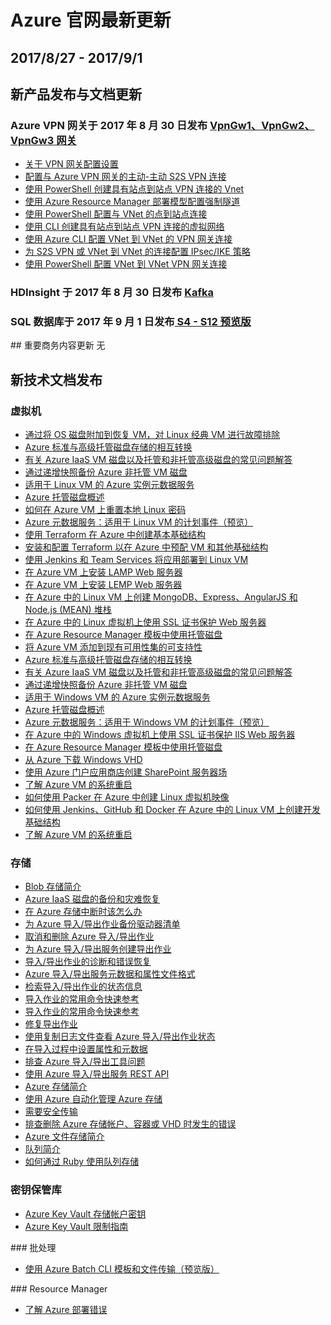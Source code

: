 <properties
	pageTitle="Azure 官网本周更新 | Azure"
    description="Azure 官网本周更新"
    services=""
    documentationCenter=""
    authors=""
    manager=""
    editor=""
    tags=""/>

<tags ms.service="weekly-updates" ms.date="" wacn.date="" wacn.lang="cn"/>

# Azure 官网最新更新

## 2017/8/27 - 2017/9/1

## 新产品发布与文档更新 

<h3>Azure VPN 网关于 2017 年 8 月 30 日发布 <a id="weekly-updates-8-30_vpn-gateway" href="/pricing/details/vpn-gateway/">VpnGw1、VpnGw2、VpnGw3 网关 </a></h3>
<ul>
<li><a id="weekly-updates-9-1_docs-vpn-gateway-about-vpn-gateway-settings" href="//https://docs.azure.cn/vpn-gateway/vpn-gateway-about-vpn-gateway-settings">关于 VPN 网关配置设置</a></li>
<li><a id="weekly-updates-9-1_docs-vpn-gateway-activeactive-rm-powershell" href="//https://docs.azure.cn/vpn-gateway/vpn-gateway-activeactive-rm-powershell">配置与 Azure VPN 网关的主动-主动 S2S VPN 连接</a></li>
<li><a id="weekly-updates-9-1_docs-vpn-gateway-create-site-to-site-rm-powershell" href="//https://docs.azure.cn/vpn-gateway/vpn-gateway-create-site-to-site-rm-powershell">使用 PowerShell 创建具有站点到站点 VPN 连接的 Vnet</a></li>
<li><a id="weekly-updates-9-1_docs-vpn-gateway-forced-tunneling-rm" href="//https://docs.azure.cn/vpn-gateway/vpn-gateway-forced-tunneling-rm">使用 Azure Resource Manager 部署模型配置强制隧道</a></li>
<li><a id="weekly-updates-9-1_docs-vpn-gateway-howto-point-to-site-rm-ps" href="//https://docs.azure.cn/vpn-gateway/vpn-gateway-howto-point-to-site-rm-ps">使用 PowerShell 配置与 VNet 的点到站点连接</a></li>
<li><a id="weekly-updates-9-1_docs-vpn-gateway-howto-site-to-site-resource-manager-cli" href="//https://docs.azure.cn/vpn-gateway/vpn-gateway-howto-site-to-site-resource-manager-cli">使用 CLI 创建具有站点到站点 VPN 连接的虚拟网络</a></li>
<li><a id="weekly-updates-9-1_docs-vpn-gateway-howto-vnet-vnet-cli" href="//https://docs.azure.cn/vpn-gateway/vpn-gateway-howto-vnet-vnet-cli">使用 Azure CLI 配置 VNet 到 VNet 的 VPN 网关连接</a></li>
<li><a id="weekly-updates-9-1_docs-vpn-gateway-ipsecikepolicy-rm-powershell" href="//https://docs.azure.cn/vpn-gateway/vpn-gateway-ipsecikepolicy-rm-powershell">为 S2S VPN 或 VNet 到 VNet 的连接配置 IPsec/IKE 策略</a></li>
<li><a id="weekly-updates-9-1_docs-vpn-gateway-vnet-vnet-rm-ps" href="//https://docs.azure.cn/vpn-gateway/vpn-gateway-vnet-vnet-rm-ps">使用 PowerShell 配置 VNet 到 VNet VPN 网关连接</a></li>
</ul>
<h3>HDInsight 于 2017 年 8 月 30 日发布 <a id="weekly-updates-8-30_hdinsight" href="/pricing/details/hdinsight/"> Kafka</a></h3>

<h3>SQL 数据库于 2017 年 9 月 1 日发布<a id="weekly-updates-9-1_sql-database" href="/pricing/details/sql-database/"> S4 - S12 预览版 </a></h3>
## 重要商务内容更新
无

## 新技术文档发布
### 虚拟机
<ul>
<li><a id="weekly-updates-9-1_docs-troubleshoot-recovery-disks-portal" href="//docs.azure.cn/zh-cn/virtual-machines/linux/classic/troubleshoot-recovery-disks-portal">通过将 OS 磁盘附加到恢复 VM，对 Linux 经典 VM 进行故障排除</a></li>
<li><a id="weekly-updates-9-1_docs-convert-disk-storage" href="//docs.azure.cn/zh-cn/virtual-machines/linux/convert-disk-storage">Azure 标准与高级托管磁盘存储的相互转换</a></li>
<li><a id="weekly-updates-9-1_docs-faq-for-disks" href="//docs.azure.cn/zh-cn/virtual-machines/linux/faq-for-disks">有关 Azure IaaS VM 磁盘以及托管和非托管高级磁盘的常见问题解答</a></li>
<li><a id="weekly-updates-9-1_docs-incremental-snapshots" href="//docs.azure.cn/zh-cn/virtual-machines/linux/incremental-snapshots">通过递增快照备份 Azure 非托管 VM 磁盘</a></li>
<li><a id="weekly-updates-9-1_docs-instance-metadata-service" href="//docs.azure.cn/zh-cn/virtual-machines/linux/instance-metadata-service">适用于 Linux VM 的 Azure 实例元数据服务</a></li>
<li><a id="weekly-updates-9-1_docs-managed-disks-overview" href="//docs.azure.cn/zh-cn/virtual-machines/linux/managed-disks-overview">Azure 托管磁盘概述</a></li>
<li><a id="weekly-updates-9-1_docs-reset-password" href="//docs.azure.cn/zh-cn/virtual-machines/linux/reset-password">如何在 Azure VM 上重置本地 Linux 密码</a></li>
<li><a id="weekly-updates-9-1_docs-scheduled-events" href="//docs.azure.cn/zh-cn/virtual-machines/linux/scheduled-events">Azure 元数据服务：适用于 Linux VM 的计划事件（预览）</a></li>
<li><a id="weekly-updates-9-1_docs-terraform-create-complete-vm" href="//docs.azure.cn/zh-cn/virtual-machines/linux/terraform-create-complete-vm">使用 Terraform 在 Azure 中创建基本基础结构</a></li>
<li><a id="weekly-updates-9-1_docs-terraform-install-configure" href="//docs.azure.cn/zh-cn/virtual-machines/linux/terraform-install-configure">安装和配置 Terraform 以在 Azure 中预配 VM 和其他基础结构</a></li>
<li><a id="weekly-updates-9-1_docs-tutorial-build-deploy-jenkins" href="//docs.azure.cn/zh-cn/virtual-machines/linux/tutorial-build-deploy-jenkins">使用 Jenkins 和 Team Services 将应用部署到 Linux VM</a></li>
<li><a id="weekly-updates-9-1_docs-tutorial-lamp-stack" href="//docs.azure.cn/zh-cn/virtual-machines/linux/tutorial-lamp-stack">在 Azure VM 上安装 LAMP Web 服务器</a></li>
<li><a id="weekly-updates-9-1_docs-tutorial-lemp-stack" href="//docs.azure.cn/zh-cn/virtual-machines/linux/tutorial-lemp-stack">在 Azure VM 上安装 LEMP Web 服务器</a></li>
<li><a id="weekly-updates-9-1_docs-tutorial-mean-stack" href="//docs.azure.cn/zh-cn/virtual-machines/linux/tutorial-mean-stack">在 Azure 中的 Linux VM 上创建 MongoDB、Express、AngularJS 和 Node.js (MEAN) 堆栈</a></li>
<li><a id="weekly-updates-9-1_docs-tutorial-secure-web-server" href="//docs.azure.cn/zh-cn/virtual-machines/linux/tutorial-secure-web-server">在 Azure 中的 Linux 虚拟机上使用 SSL 证书保护 Web 服务器</a></li>
<li><a id="weekly-updates-9-1_docs-using-managed-disks-template-deployments" href="//docs.azure.cn/zh-cn/virtual-machines/linux/using-managed-disks-template-deployments">在 Azure Resource Manager 模板中使用托管磁盘</a></li>
<li><a id="weekly-updates-9-1_docs-virtual-machines-availability-set-supportability" href="//docs.azure.cn/zh-cn/virtual-machines/virtual-machines-availability-set-supportability">将 Azure VM 添加到现有可用性集的可支持性</a></li>
<li><a id="weekly-updates-9-1_docs-convert-disk-storage" href="//docs.azure.cn/zh-cn/virtual-machines/windows/convert-disk-storage">Azure 标准与高级托管磁盘存储的相互转换</a></li>
<li><a id="weekly-updates-9-1_docs-faq-for-disks" href="//docs.azure.cn/zh-cn/virtual-machines/windows/faq-for-disks">有关 Azure IaaS VM 磁盘以及托管和非托管高级磁盘的常见问题解答</a></li>
<li><a id="weekly-updates-9-1_docs-incremental-snapshots" href="//docs.azure.cn/zh-cn/virtual-machines/windows/incremental-snapshots">通过递增快照备份 Azure 非托管 VM 磁盘</a></li>
<li><a id="weekly-updates-9-1_docs-instance-metadata-service" href="//docs.azure.cn/zh-cn/virtual-machines/windows/instance-metadata-service">适用于 Windows VM 的 Azure 实例元数据服务</a></li>
<li><a id="weekly-updates-9-1_docs-managed-disks-overview" href="//docs.azure.cn/zh-cn/virtual-machines/windows/managed-disks-overview">Azure 托管磁盘概述</a></li>
<li><a id="weekly-updates-9-1_docs-scheduled-events" href="//docs.azure.cn/zh-cn/virtual-machines/windows/scheduled-events">Azure 元数据服务：适用于 Windows VM 的计划事件（预览）</a></li>
<li><a id="weekly-updates-9-1_docs-tutorial-secure-web-server" href="//docs.azure.cn/zh-cn/virtual-machines/windows/tutorial-secure-web-server">在 Azure 中的 Windows 虚拟机上使用 SSL 证书保护 IIS Web 服务器</a></li>
<li><a id="weekly-updates-9-1_docs-using-managed-disks-template-deployments" href="//docs.azure.cn/zh-cn/virtual-machines/windows/using-managed-disks-template-deployments">在 Azure Resource Manager 模板中使用托管磁盘</a></li>
<li><a id="weekly-updates-9-1_docs-download-vhd" href="//docs.azure.cn/zh-cn/virtual-machines/windows/download-vhd">从 Azure 下载 Windows VHD</a></li>
<li><a id="weekly-updates-9-1_docs-sharepoint-farm" href="//docs.azure.cn/zh-cn/virtual-machines/windows/sharepoint-farm">使用 Azure 门户应用商店创建 SharePoint 服务器场</a></li>
<li><a id="weekly-updates-9-1_docs-understand-vm-reboot" href="//docs.azure.cn/zh-cn/virtual-machines/windows/understand-vm-reboot">了解 Azure VM 的系统重启</a></li>
<li><a id="weekly-updates-9-1_docs-build-image-with-packer" href="//docs.azure.cn/zh-cn/virtual-machines/linux/build-image-with-packer">如何使用 Packer 在 Azure 中创建 Linux 虚拟机映像</a></li>
<li><a id="weekly-updates-9-1_docs-tutorial-jenkins-github-docker-cicd" href="//docs.azure.cn/zh-cn/virtual-machines/linux/tutorial-jenkins-github-docker-cicd">如何使用 Jenkins、GitHub 和 Docker 在 Azure 中的 Linux VM 上创建开发基础结构</a></li>
<li><a id="weekly-updates-9-1_docs-understand-vm-reboot" href="//docs.azure.cn/zh-cn/virtual-machines/linux/understand-vm-reboot">了解 Azure VM 的系统重启</a></li>
</ul>

### 存储
<ul>
<li><a id="weekly-updates-9-1_docs-storage-blobs-introduction" href="//docs.azure.cn/zh-cn/storage/blobs/storage-blobs-introduction">Blob 存储简介</a></li>
<li><a id="weekly-updates-9-1_docs-storage-backup-and-disaster-recovery-for-azure-iaas-disks" href="//docs.azure.cn/zh-cn/storage/common/storage-backup-and-disaster-recovery-for-azure-iaas-disks">Azure IaaS 磁盘的备份和灾难恢复</a></li>
<li><a id="weekly-updates-9-1_docs-storage-disaster-recovery-guidance" href="//docs.azure.cn/zh-cn/storage/common/storage-disaster-recovery-guidance">在 Azure 存储中断时该怎么办</a></li>
<li><a id="weekly-updates-9-1_docs-storage-import-export-backing-up-drive-manifests" href="//docs.azure.cn/zh-cn/storage/common/storage-import-export-backing-up-drive-manifests">为 Azure 导入/导出作业备份驱动器清单</a></li>
<li><a id="weekly-updates-9-1_docs-storage-import-export-cancelling-and-deleting-jobs" href="//docs.azure.cn/zh-cn/storage/common/storage-import-export-cancelling-and-deleting-jobs">取消和删除 Azure 导入/导出作业</a></li>
<li><a id="weekly-updates-9-1_docs-storage-import-export-creating-an-export-job" href="//docs.azure.cn/zh-cn/storage/common/storage-import-export-creating-an-export-job">为 Azure 导入/导出服务创建导出作业</a></li>
<li><a id="weekly-updates-9-1_docs-storage-import-export-diagnostics-and-error-recovery" href="//docs.azure.cn/zh-cn/storage/common/storage-import-export-diagnostics-and-error-recovery">导入/导出作业的诊断和错误恢复</a></li>
<li><a id="weekly-updates-9-1_docs-storage-import-export-file-format-metadata-and-properties" href="//docs.azure.cn/zh-cn/storage/common/storage-import-export-file-format-metadata-and-properties">Azure 导入/导出服务元数据和属性文件格式</a></li>
<li><a id="weekly-updates-9-1_docs-storage-import-export-retrieving-state-info-for-a-job" href="//docs.azure.cn/zh-cn/storage/common/storage-import-export-retrieving-state-info-for-a-job">检索导入/导出作业的状态信息</a></li>
<li><a id="weekly-updates-9-1_docs-storage-import-export-tool-quick-reference-v1" href="//docs.azure.cn/zh-cn/storage/common/storage-import-export-tool-quick-reference-v1">导入作业的常用命令快速参考</a></li>
<li><a id="weekly-updates-9-1_docs-storage-import-export-tool-quick-reference" href="//docs.azure.cn/zh-cn/storage/common/storage-import-export-tool-quick-reference">导入作业的常用命令快速参考</a></li>
<li><a id="weekly-updates-9-1_docs-storage-import-export-tool-repairing-an-export-job-v1" href="//docs.azure.cn/zh-cn/storage/common/storage-import-export-tool-repairing-an-export-job-v1">修复导出作业</a></li>
<li><a id="weekly-updates-9-1_docs-storage-import-export-tool-reviewing-job-status-v1" href="//docs.azure.cn/zh-cn/storage/common/storage-import-export-tool-reviewing-job-status-v1">使用复制日志文件查看 Azure 导入/导出作业状态</a></li>
<li><a id="weekly-updates-9-1_docs-storage-import-export-tool-setting-properties-metadata-import" href="//docs.azure.cn/zh-cn/storage/common/storage-import-export-tool-setting-properties-metadata-import">在导入过程中设置属性和元数据</a></li>
<li><a id="weekly-updates-9-1_docs-storage-import-export-tool-troubleshooting-v1" href="//docs.azure.cn/zh-cn/storage/common/storage-import-export-tool-troubleshooting-v1">排查 Azure 导入/导出工具问题</a></li>
<li><a id="weekly-updates-9-1_docs-storage-import-export-using-the-rest-api" href="//docs.azure.cn/zh-cn/storage/common/storage-import-export-using-the-rest-api">使用 Azure 导入/导出服务 REST API</a></li>
<li><a id="weekly-updates-9-1_docs-storage-introduction" href="//docs.azure.cn/zh-cn/storage/common/storage-introduction">Azure 存储简介</a></li>
<li><a id="weekly-updates-9-1_docs-storage-manage-with-automation" href="//docs.azure.cn/zh-cn/storage/common/storage-manage-with-automation">使用 Azure 自动化管理 Azure 存储</a></li>
<li><a id="weekly-updates-9-1_docs-storage-require-secure-transfer" href="//docs.azure.cn/zh-cn/storage/common/storage-require-secure-transfer">需要安全传输</a></li>
<li><a id="weekly-updates-9-1_docs-storage-resource-manager-cannot-delete-storage-account-container-vhd" href="//docs.azure.cn/zh-cn/storage/common/storage-resource-manager-cannot-delete-storage-account-container-vhd">排查删除 Azure 存储帐户、容器或 VHD 时发生的错误</a></li>
<li><a id="weekly-updates-9-1_docs-storage-files-introduction" href="//docs.azure.cn/zh-cn/storage/files/storage-files-introduction">Azure 文件存储简介</a></li>
<li><a id="weekly-updates-9-1_docs-storage-queues-introduction" href="//docs.azure.cn/zh-cn/storage/queues/storage-queues-introduction">队列简介</a></li>
<li><a id="weekly-updates-9-1_docs-storage-ruby-how-to-use-queue-storage" href="//docs.azure.cn/zh-cn/storage/queues/storage-ruby-how-to-use-queue-storage">如何通过 Ruby 使用队列存储</a></li>
</ul>

### 密钥保管库
<ul>
<li><a id="weekly-updates-9-1_docs-key-vault-ovw-storage-keys" href="//docs.azure.cn/zh-cn/key-vault/key-vault-ovw-storage-keys">Azure Key Vault 存储帐户密钥</a></li>
<li><a id="weekly-updates-9-1_docs-key-vault-ovw-throttling" href="//docs.azure.cn/zh-cn/key-vault/key-vault-ovw-throttling">Azure Key Vault 限制指南</a></li>
</ul>
### 批处理
<ul>
<li><a id="weekly-updates-9-1_docs-batch-cli-templates" href="//docs.azure.cn/zh-cn/batch/batch-cli-templates">使用 Azure Batch CLI 模板和文件传输（预览版）</a></li>
</ul>
### Resource Manager
<ul>
<li><a id="weekly-updates-9-1_docs-resource-manager-troubleshoot-tips" href="//docs.azure.cn/zh-cn/azure-resource-manager/resource-manager-troubleshoot-tips">了解 Azure 部署错误</a></li>
</ul>
